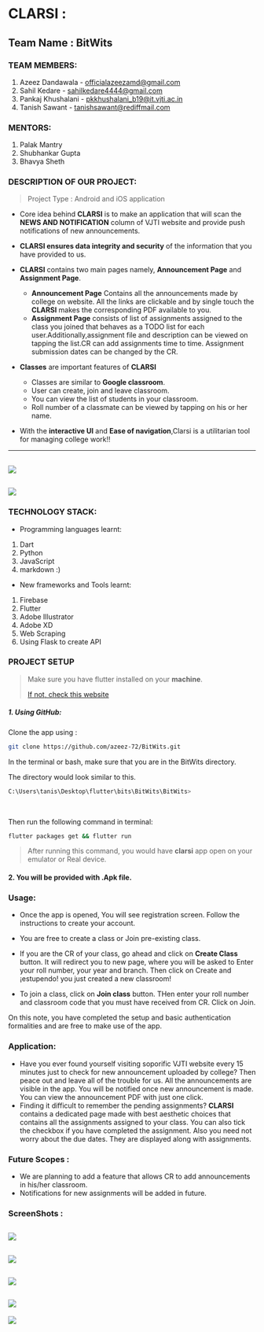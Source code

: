 # CLARSI :

## Team Name : BitWits

### TEAM MEMBERS:
1. Azeez Dandawala - officialazeezamd@gmail.com
2. Sahil Kedare - sahilkedare4444@gmail.com
3. Pankaj Khushalani - pkkhushalani_b19@it.vjti.ac.in
4. Tanish Sawant - tanishsawant@rediffmail.com

### MENTORS:
1. Palak Mantry
2. Shubhankar Gupta
3. Bhavya Sheth

### DESCRIPTION OF OUR PROJECT:
>Project Type : Android and iOS application

- Core idea behind **CLARSI** is to make an application that will scan the **NEWS AND NOTIFICATION** column of VJTI website and provide push notifications of new announcements.
- **CLARSI ensures data integrity and security** of the information that you have provided to us.
- **CLARSI** contains two main pages namely, **Announcement Page** and **Assignment Page**.
	- **Announcement Page** Contains all the announcements made by college on website. All the links are clickable and by single touch the **CLARSI** makes the corresponding PDF available to you.
	- **Assignment Page** consists of list of assignments assigned to the class you joined that behaves as a TODO list for each user.Additionally,assignment file and description can be viewed on tapping the list.CR can add assignments time to time. Assignment submission dates can be changed by the CR.

- **Classes** are important features of **CLARSI**
	- Classes are similar to **Google classroom**.
	- User can create, join and leave classroom.
	- You can view the list of students in your classroom.
	- Roll number of a classmate can be viewed by tapping on his or her name.

- With the **interactive UI** and **Ease of navigation**,Clarsi is a utilitarian tool for managing college work!!

--------------
![](https://github.com/azeez-72/BitWits/blob/master/Screenshots/clarsi-heroku.JPG?raw=true)
-----------------
![](https://github.com/azeez-72/BitWits/blob/master/Screenshots/heroku-web.JPG?raw=true)
----------------- 


### TECHNOLOGY STACK:

- Programming languages learnt:

1. Dart
2. Python
3. JavaScript
4. markdown :)

- New frameworks and Tools learnt:

1. Firebase
2. Flutter
3. Adobe Illustrator
4. Adobe XD
5. Web Scraping
6. Using Flask to create API


### PROJECT SETUP

> Make sure you have flutter installed on your **machine**.
> 
> [If not, check this website](https://flutter.dev/docs/get-started/install)



##### 1. Using GitHub:

Clone the app using :

```bash
git clone https://github.com/azeez-72/BitWits.git
```

In the terminal or bash, make sure that you are in the BitWits directory.

The directory would look similar to this.

```bash
C:\Users\tanis\Desktop\flutter\bits\BitWits\BitWits>
```
<br/>

Then run the following command in terminal:

```bash
flutter packages get && flutter run
```

>After running this command, you would have **clarsi** app open on your emulator or Real device.

#### 2. You will be provided with .Apk file.

### Usage:

- Once the app is opened, You will see registration screen. Follow the instructions to create your account.  
- You are free to create a class or Join pre-existing class.
- If you are the CR of your class, go ahead and click on **Create Class** button. It will redirect you to new page, where you will be asked to Enter your roll number, your year and branch. Then click on Create and ¡estupendo! you just created a new classroom!

- To join a class, click on **Join class** button. THen enter your roll number and classroom code that you must have received from CR. Click on Join.

On this note, you have completed the setup and basic authentication formalities and are free to make use of the app.
<br/>
### Application:

- Have you ever found yourself visiting soporific VJTI website every 15 minutes just to check for new announcement uploaded by college? Then peace out and leave all of the trouble for us. All the announcements are visible in the app. You will be notified once new announcement is made. You can view the announcement PDF with just one click.
- Finding it difficult to remember the pending assignments? **CLARSI** contains a dedicated page made with best aesthetic choices that contains all the assignments assigned to your class. You can also tick the checkbox if you have completed the assignment. Also you need not worry about the due dates. They are displayed along with assignments.

### Future Scopes :

- We are planning to add a feature that allows CR to add announcements in his/her classroom.
- Notifications for new assignments will be added in future.

### ScreenShots : 



![](https://github.com/azeez-72/BitWits/blob/master/Screenshots/Login.PNG?raw=true)
-----------------------------
![](https://github.com/azeez-72/BitWits/blob/master/Screenshots/Announcements.JPG?raw=true)
--------------------------------
![](https://github.com/azeez-72/BitWits/blob/master/Screenshots/Assignment.JPG?raw=true)
----------------------------------
![](https://github.com/azeez-72/BitWits/blob/master/Screenshots/Assignment1.JPG?raw=true)
-----------------------------------
![](https://github.com/azeez-72/BitWits/blob/master/Screenshots/More%20options.JPG?raw=true)

